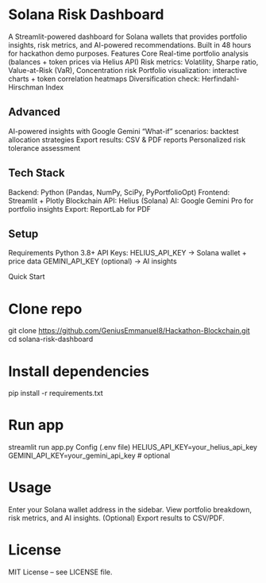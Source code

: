 # Solana Risk Dashboard
A Streamlit-powered dashboard for Solana wallets that provides portfolio insights, risk metrics, and AI-powered recommendations. Built in 48 hours for hackathon demo purposes.
Features
 Core
Real-time portfolio analysis (balances + token prices via Helius API)
Risk metrics: Volatility, Sharpe ratio, Value-at-Risk (VaR), Concentration risk
Portfolio visualization: interactive charts + token correlation heatmaps
Diversification check: Herfindahl-Hirschman Index
## Advanced
AI-powered insights with Google Gemini
“What-if” scenarios: backtest allocation strategies
Export results: CSV & PDF reports
Personalized risk tolerance assessment
## Tech Stack
Backend: Python (Pandas, NumPy, SciPy, PyPortfolioOpt)
Frontend: Streamlit + Plotly
Blockchain API: Helius (Solana) 
AI: Google Gemini Pro for portfolio insights
Export: ReportLab for PDF
## Setup
Requirements
Python 3.8+
API Keys:
HELIUS_API_KEY → Solana wallet + price data
GEMINI_API_KEY (optional) → AI insights

Quick Start
# Clone repo
git clone https://github.com/GeniusEmmanuel8/Hackathon-Blockchain.git
cd solana-risk-dashboard

# Install dependencies
pip install -r requirements.txt

# Run app
streamlit run app.py
Config (.env file)
HELIUS_API_KEY=your_helius_api_key
GEMINI_API_KEY=your_gemini_api_key   # optional

# Usage
Enter your Solana wallet address in the sidebar.
View portfolio breakdown, risk metrics, and AI insights.
(Optional) Export results to CSV/PDF.

# License
MIT License – see LICENSE file.
